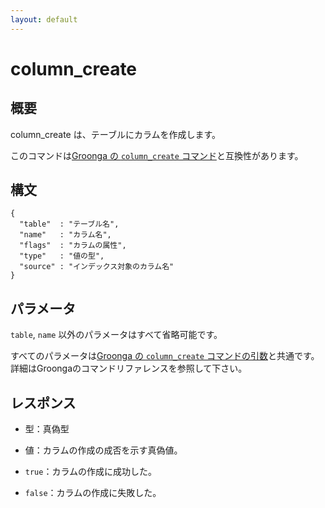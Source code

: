 ```yaml
---
layout: default
---
```


<div class="jumbotron">
<h1>column_create</h1>
</div>

## 概要

column_create は、テーブルにカラムを作成します。

このコマンドは[Groonga の `column_create` コマンド](http://groonga.org/ja/docs/reference/commands/column_create.html)と互換性があります。

## 構文

    {
      "table"  : "テーブル名",
      "name"   : "カラム名",
      "flags"  : "カラムの属性",
      "type"   : "値の型",
      "source" : "インデックス対象のカラム名"
    }

## パラメータ

`table`, `name` 以外のパラメータはすべて省略可能です。

すべてのパラメータは[Groonga の `column_create` コマンドの引数](http://groonga.org/ja/docs/reference/commands/column_create.html#parameters)と共通です。詳細はGroongaのコマンドリファレンスを参照して下さい。

## レスポンス

 * 型：真偽型
 * 値：カラムの作成の成否を示す真偽値。

 * `true`：カラムの作成に成功した。
 * `false`：カラムの作成に失敗した。

